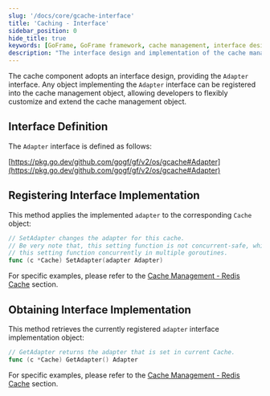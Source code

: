 ```yaml
---
slug: '/docs/core/gcache-interface'
title: 'Caching - Interface'
sidebar_position: 0
hide_title: true
keywords: [GoFrame, GoFrame framework, cache management, interface design, Adapter interface, gcache, cache interface, custom implementation, integrate cache, GoFrame cache]
description: "The interface design and implementation of the cache management component in the GoFrame framework provide the Adapter interface, allowing developers to flexibly register and customize cache management objects, achieving seamless integration of different caching strategies. It details how to register and obtain interface implementations through SetAdapter and GetAdapter methods."
---
```


The cache component adopts an interface design, providing the `Adapter` interface. Any object implementing the `Adapter` interface can be registered into the cache management object, allowing developers to flexibly customize and extend the cache management object.

## Interface Definition

The `Adapter` interface is defined as follows:

[https://pkg.go.dev/github.com/gogf/gf/v2/os/gcache#Adapter](https://pkg.go.dev/github.com/gogf/gf/v2/os/gcache#Adapter)

## Registering Interface Implementation

This method applies the implemented `adapter` to the corresponding `Cache` object:

```go
// SetAdapter changes the adapter for this cache.
// Be very note that, this setting function is not concurrent-safe, which means you should not call
// this setting function concurrently in multiple goroutines.
func (c *Cache) SetAdapter(adapter Adapter)
```

For specific examples, please refer to the [Cache Management - Redis Cache](缓存管理-Redis缓存.md) section.

## Obtaining Interface Implementation

This method retrieves the currently registered `adapter` interface implementation object:

```go
// GetAdapter returns the adapter that is set in current Cache.
func (c *Cache) GetAdapter() Adapter
```

For specific examples, please refer to the [Cache Management - Redis Cache](缓存管理-Redis缓存.md) section.